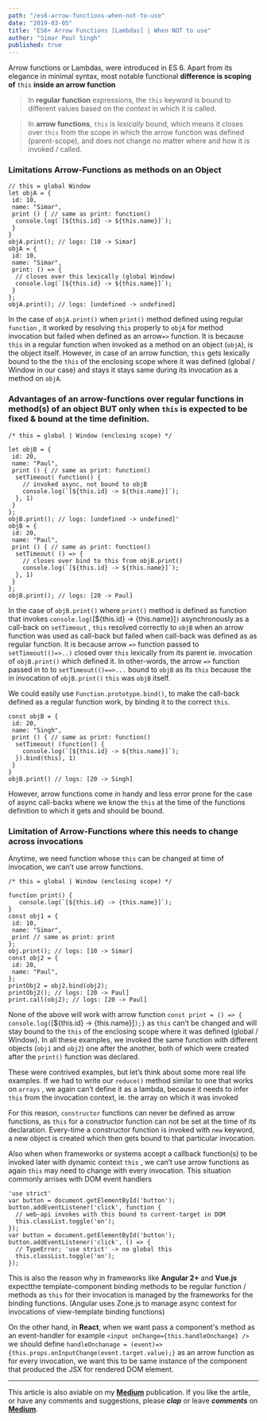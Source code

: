 ```yaml
---
path: "/es6-arrow-functions-when-not-to-use"
date: "2019-03-05"
title: "ES6+ Arrow Functions [Lambdas] | When NOT to use"
author: "Simar Paul Singh"
published: true
---
```


Arrow functions or Lambdas, were introduced in ES 6. Apart from its elegance in minimal syntax, most notable functional **difference is scoping of** `this` **inside an arrow function**

> In **regular function** expressions, the `this` keyword is bound to different values based on the _context_ in which it is called.

> In **arrow functions**, `this` is _lexically_ bound, which means it closes over `this` from the scope in which the arrow function was defined (parent-scope), and does not change no matter where and how it is invoked / called.

### Limitations Arrow-Functions as methods on an Object

```
// this = global Window
let objA = {
 id: 10,
 name: "Simar",
 print () { // same as print: function() 
  console.log(`[${this.id} -> ${this.name}]`);
 }
}
objA.print(); // logs: [10 -> Simar]
objA = {
 id: 10,
 name: "Simar",
 print: () => {
  // closes over this lexically (global Window)
  console.log(`[${this.id} -> ${this.name}]`);
 }
};
objA.print(); // logs: [undefined -> undefined]
```

In the case of `objA.print()` when `print()` method defined using regular `function` , it worked by resolving `this` properly to `objA` for method invocation but failed when defined as an arrow`=>` function. It is because `this` in a regular function when invoked as a method on an object (`objA`), is the object itself. However, in case of an arrow function, `this` gets lexically bound to the the `this` of the enclosing scope where it was defined (global / Window in our case) and stays it stays same during its invocation as a method on `objA`.

### Advantages of an arrow-functions over regular functions in method(s) of an object BUT only when `this` is expected to be fixed & bound at the time definition.

```
/* this = global | Window (enclosing scope) */

let objB = {
 id: 20,
 name: "Paul",
 print () { // same as print: function() 
  setTimeout( function() {
    // invoked async, not bound to objB
    console.log(`[${this.id} -> ${this.name}]`);
  }, 1)
 }
};
objB.print(); // logs: [undefined -> undefined]'
objB = {
 id: 20,
 name: "Paul",
 print () { // same as print: function() 
  setTimeout( () => {
    // closes over bind to this from objB.print()
    console.log(`[${this.id} -> ${this.name}]`);
  }, 1)
 }
};
objB.print(); // logs: [20 -> Paul]
```

In the case of `objB.print()` where `print()` method is defined as function that invokes `console.log(`[${this.id} -> {this.name}]`)` asynchronously as a call-back on `setTimeout` , `this` resolved correctly to `objB` when an arrow function was used as call-back but failed when call-back was defined as as regular function. It is because arrow `=>` function passed to `setTimeout(()=>..)` closed over `this` lexically from its parent ie. invocation of `objB.print()` which defined it. In other-words, the arrow `=>` function passed in to to `setTimeout(()==>...` bound to `objB` as its `this` because the in invocation of `objB.print()` `this` was `objB` itself.

We could easily use `Function.prototype.bind()`, to make the call-back defined as a regular function work, by binding it to the correct `this`.

```
const objB = {
 id: 20,
 name: "Singh",
 print () { // same as print: function() 
  setTimeout( (function() {
    console.log(`[${this.id} -> ${this.name}]`);
  }).bind(this), 1)
 }
}
objB.print() // logs: [20 -> Singh]
```

However, arrow functions come in handy and less error prone for the case of async call-backs where we know the `this` at the time of the functions definition to which it gets and should be bound.

### Limitation of Arrow-Functions where this needs to change across invocations

Anytime, we need function whose `this` can be changed at time of invocation, we can’t use arrow functions.

```
/* this = global | Window (enclosing scope) */

function print() { 
   console.log(`[${this.id} -> {this.name}]`);
}
const obj1 = {
 id: 10,
 name: "Simar",
 print // same as print: print
};
obj.print(); // logs: [10 -> Simar]
const obj2 = {
 id: 20,
 name: "Paul",
};
printObj2 = obj2.bind(obj2);
printObj2(); // logs: [20 -> Paul]
print.call(obj2); // logs: [20 -> Paul]
```

None of the above will work with arrow function `const print = () => { console.log(`[${this.id} -> {this.name}]`);}` as `this` can’t be changed and will stay bound to the `this` of the enclosing scope where it was defined (global / Window). In all these examples, we invoked the same function with different objects (`obj1` and `obj2`) one after the another, both of which were created after the `print()` function was declared.

These were contrived examples, but let’s think about some more real life examples. If we had to write our `reduce()` method similar to one that works on `arrays` , we again can’t define it as a lambda, because it needs to infer `this` from the invocation context, ie. the array on which it was invoked

For this reason, `constructor` functions can never be defined as arrow functions, as `this` for a constructor function can not be set at the time of its declaration. Every-time a constructor function is invoked with `new` keyword, a new object is created which then gets bound to that particular invocation.

Also when when frameworks or systems accept a callback function(s) to be invoked later with dynamic context `this` , we can’t use arrow functions as again `this` may need to change with every invocation. This situation commonly arrises with DOM event handlers

```
'use strict'
var button = document.getElementById('button');
button.addEventListener('click', function {
  // web-api invokes with this bound to current-target in DOM
  this.classList.toggle('on');
});
var button = document.getElementById('button');
button.addEventListener('click', () => {
  // TypeError; 'use strict' -> no global this
  this.classList.toggle('on');
});
```

This is also the reason why in frameworks like **Angular 2+** and **Vue.js** expectthe template-component binding methods to be regular function / methods as `this` for their invocation is managed by the frameworks for the binding functions. (Angular uses Zone.js to manage async context for invocations of view-template binding functions)

On the other hand, in **React**, when we want pass a component's method as an event-handler for example `<input onChange={this.handleOnchange} />` we should define `handleOnchanage = (event)=> {this.props.onInputChange(event.target.value);}` as an arrow function as for every invocation, we want this to be same instance of the component that produced the JSX for rendered DOM element.

-------

This article is also aviable on my [**Medium**][Medium] publication. If you like the artile, or have any comments and suggestions, please **_clap_** or leave **_comments_** on [**Medium**][Medium].

[Medium]:https://medium.com/simars/when-not-to-use-es6-arrow-functions-lambdas-41537a042839?source=friends_link&sk=8fc731e7afa441ee16ec694a499750b9
